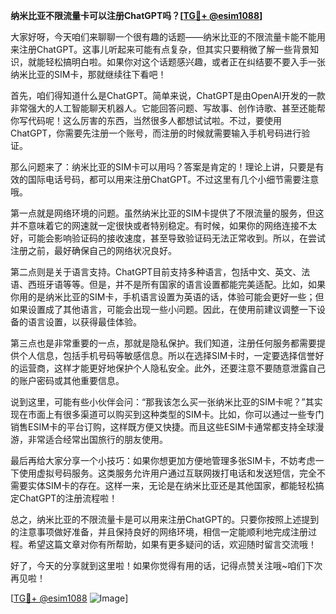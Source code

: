 **纳米比亚不限流量卡可以注册ChatGPT吗？[[TG💪+ @esim1088](https://t.me/s/esim1088)]**

大家好呀，今天咱们来聊聊一个很有趣的话题——纳米比亚的不限流量卡能不能用来注册ChatGPT。这事儿听起来可能有点复杂，但其实只要稍微了解一些背景知识，就能轻松搞明白啦。如果你对这个话题感兴趣，或者正在纠结要不要入手一张纳米比亚的SIM卡，那就继续往下看吧！

首先，咱们得知道什么是ChatGPT。简单来说，ChatGPT是由OpenAI开发的一款非常强大的人工智能聊天机器人。它能回答问题、写故事、创作诗歌、甚至还能帮你写代码呢！这么厉害的东西，当然很多人都想试试啦。不过，要使用ChatGPT，你需要先注册一个账号，而注册的时候就需要输入手机号码进行验证。

那么问题来了：纳米比亚的SIM卡可以用吗？答案是肯定的！理论上讲，只要是有效的国际电话号码，都可以用来注册ChatGPT。不过这里有几个小细节需要注意哦。

第一点就是网络环境的问题。虽然纳米比亚的SIM卡提供了不限流量的服务，但这并不意味着它的网速就一定很快或者特别稳定。有时候，如果你的网络连接不太好，可能会影响验证码的接收速度，甚至导致验证码无法正常收到。所以，在尝试注册之前，最好确保自己的网络状况良好。

第二点则是关于语言支持。ChatGPT目前支持多种语言，包括中文、英文、法语、西班牙语等等。但是，并不是所有国家的语言设置都能完美适配。比如，如果你用的是纳米比亚的SIM卡，手机语言设置为英语的话，体验可能会更好一些；但如果设置成了其他语言，可能会出现一些小问题。因此，在使用前建议调整一下设备的语言设置，以获得最佳体验。

第三点也是非常重要的一点，那就是隐私保护。我们知道，注册任何服务都需要提供个人信息，包括手机号码等敏感信息。所以在选择SIM卡时，一定要选择信誉好的运营商，这样才能更好地保护个人隐私安全。此外，还要注意不要随意泄露自己的账户密码或其他重要信息。

说到这里，可能有些小伙伴会问：“那我该怎么买一张纳米比亚的SIM卡呢？”其实现在市面上有很多渠道可以购买到这种类型的SIM卡。比如，你可以通过一些专门销售ESIM卡的平台订购，这样既方便又快捷。而且这些ESIM卡通常都支持全球漫游，非常适合经常出国旅行的朋友使用。

最后再给大家分享一个小技巧：如果你想更加方便地管理多张SIM卡，不妨考虑一下使用虚拟号码服务。这类服务允许用户通过互联网拨打电话和发送短信，完全不需要实体SIM卡的存在。这样一来，无论是在纳米比亚还是其他国家，都能轻松搞定ChatGPT的注册流程啦！

总之，纳米比亚的不限流量卡是可以用来注册ChatGPT的。只要你按照上述提到的注意事项做好准备，并且保持良好的网络环境，相信一定能顺利地完成注册过程。希望这篇文章对你有所帮助，如果有更多疑问的话，欢迎随时留言交流哦！

好了，今天的分享就到这里啦！如果你觉得有用的话，记得点赞关注哦~咱们下次再见啦！

[[TG💪+ @esim1088](https://t.me/s/esim1088) ![Image](https://i.postimg.cc/4NQfJmqS/Snipaste-2025-05-13-00-14-12.png)]
